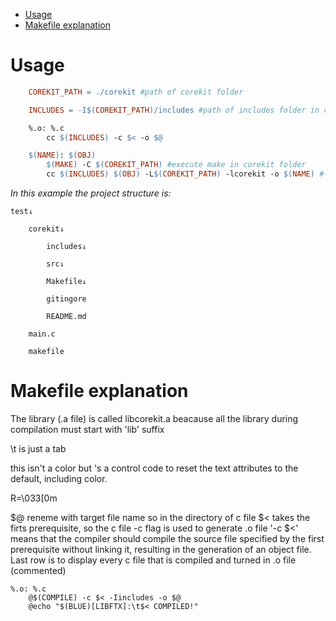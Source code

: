 - [Usage](#usage)
- [Makefile explanation](#makefile-explanation)

# Usage

``` makefile
	COREKIT_PATH = ./corekit #path of corekit folder

	INCLUDES = -I$(COREKIT_PATH)/includes #path of includes folder in corekit

	%.o: %.c
		cc $(INCLUDES) -c $< -o $@

	$(NAME): $(OBJ)
		$(MAKE) -C $(COREKIT_PATH) #execute make in corekit folder
		cc $(INCLUDES) $(OBJ) -L$(COREKIT_PATH) -lcorekit -o $(NAME) #-lcorekit: includes library name (libcorekit)
```


_In this example the project structure is:_

	test↓

		corekit↓

			includes↓

			src↓

			Makefile↓

			gitingore

			README.md

		main.c

		makefile



# Makefile explanation


The library (.a file) is called libcorekit.a beacause all the library during compilation must start with 'lib' suffix


\t is just a tab


this isn't a color but 's a control code to reset the text attributes to the default, including color.

R=\033[0m


$@ reneme with target file name so in the directory of c file
$< takes the firts prerequisite, so the c file
-c flag is used to generate .o file
'-c $<' means that the compiler should compile the source file specified by the first prerequisite without linking it, resulting in the generation of an object file.
Last row is to display every c file that is compiled and turned in .o file (commented)

	%.o: %.c
		@$(COMPILE) -c $< -Iincludes -o $@
		@echo "$(BLUE)[LIBFTX]:\t$< COMPILED!"
